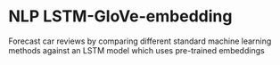 # NLP LSTM-GloVe-embedding
Forecast car reviews by comparing different standard machine learning methods against an LSTM model which uses pre-trained embeddings

